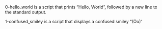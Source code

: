  0-hello_world is a script that prints “Hello, World”, followed by a new line to the standard output.

1-confused_smiley is a script that displays a confused smiley "(Ôo)'
